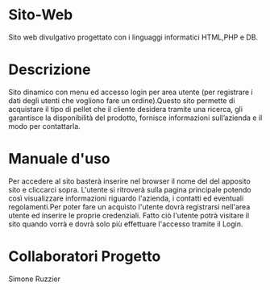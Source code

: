 # Sito-Web 
Sito web divulgativo progettato con i linguaggi informatici HTML,PHP e DB.
# Descrizione
Sito dinamico con menu ed accesso login per  area utente (per registrare i dati degli utenti che vogliono fare un ordine).Questo sito  permette di acquistare il tipo di pellet che il cliente desidera tramite una ricerca, gli garantisce la disponibilità del prodotto, fornisce informazioni sull’azienda e il modo per contattarla.
# Manuale d'uso
Per accedere al sito basterà inserire nel browser il nome del del apposito sito e cliccarci sopra.
L'utente si ritroverà sulla pagina principale potendo così visualizzare informazioni riguardo l'azienda, i contatti ed eventuali regolamenti.Per poter fare un acquisto l'utente dovrà registrarsi nell'area utente ed inserire le proprie credenziali. Fatto ciò l'utente potrà visitare il sito quando vorrà e dovrà solo più effettuare l'accesso tramite il Login.
# Collaboratori Progetto
Simone Ruzzier
